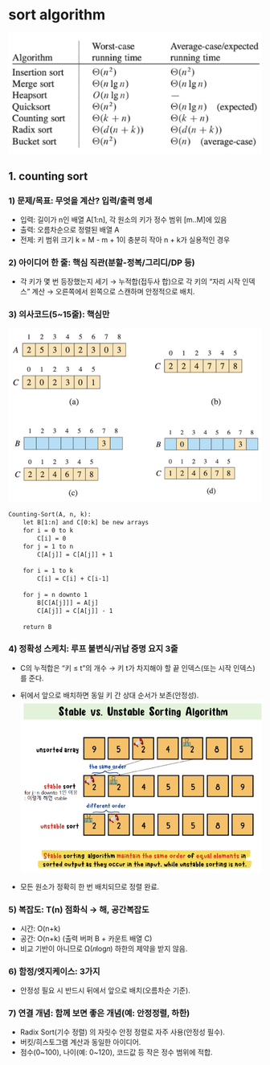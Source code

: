 # sort algorithm

![algorithm running time](./images/image.png)

## 1. counting sort

### 1) 문제/목표: 무엇을 계산? 입력/출력 명세

- 입력: 길이가 n인 배열 A[1:n], 각 원소의 키가 정수 범위 [m..M]에 있음
- 출력: 오름차순으로 정렬된 배열 A
- 전제: 키 범위 크기 k = M - m + 1이 충분히 작아 n + k가 실용적인 경우

### 2) 아이디어 한 줄: 핵심 직관(분할-정복/그리디/DP 등)

- 각 키가 몇 번 등장했는지 세기 → 누적합(접두사 합)으로 각 키의 “자리 시작 인덱스” 계산 → 오른쪽에서 왼쪽으로 스캔하며 안정적으로 배치.

### 3) 의사코드(5~15줄): 핵심만

![counting-sort](./images/image-counting_sort.png)

```
Counting-Sort(A, n, k):
    let B[1:n] and C[0:k] be new arrays
    for i = 0 to k
        C[i] = 0
    for j = 1 to n
        C[A[j]] = C[A[j]] + 1

    for i = 1 to k
        C[i] = C[i] + C[i-1]

    for j = n downto 1
        B[C[A[j]]] = A[j]
        C[A[j]] = C[A[j]] - 1

    return B
```

### 4) 정확성 스케치: 루프 불변식/귀납 증명 요지 3줄

- C의 누적합은 “키 ≤ t”의 개수 → 키 t가 차지해야 할 끝 인덱스(또는 시작 인덱스)를 준다.
- 뒤에서 앞으로 배치하면 동일 키 간 상대 순서가 보존(안정성).
  ![stable vs. unstable](./images/image-stable_unstable.png)

- 모든 원소가 정확히 한 번 배치되므로 정렬 완료.

### 5) 복잡도: T(n) 점화식 → 해, 공간복잡도

- 시간: O(n+k)
- 공간: O(n+k) (출력 버퍼 B + 카운트 배열 C)
- 비교 기반이 아니므로 Ω(𝑛log𝑛) 하한의 제약을 받지 않음.

### 6) 함정/엣지케이스: 3가지

- 안정성 필요 시 반드시 뒤에서 앞으로 배치(오름차순 기준).

### 7) 연결 개념: 함께 보면 좋은 개념(예: 안정정렬, 하한)

- Radix Sort(기수 정렬) 의 자릿수 안정 정렬로 자주 사용(안정성 필수).
- 버킷/히스토그램 계산과 동일한 아이디어.
- 점수(0~100), 나이(예: 0~120), 코드값 등 작은 정수 범위에 적합.
